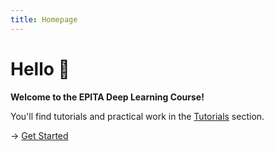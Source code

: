 ```yaml
---
title: Homepage
---
```


# Hello 👋

**Welcome to the EPITA Deep Learning Course!**

You'll find tutorials and practical work in the [Tutorials](/articles) section.

<!-- 
<script src="https://static.elfsight.com/platform/platform.js" data-use-service-core defer></script>
<div class="elfsight-app-3b89f0b0-baee-48a6-a68f-7467f9456b14" data-elfsight-app-lazy></div> -->



<!-- <html>

<head>
   <script src="//static.filestackapi.com/filestack-js/3.x.x/filestack.min.js"></script>
</head>

<body>
    <script>
   const client = filestack.init("asdjkasdlkjasdljkad");
   client.picker().open();
    </script>
</body>

</html> -->

→ [Get Started](/articles)